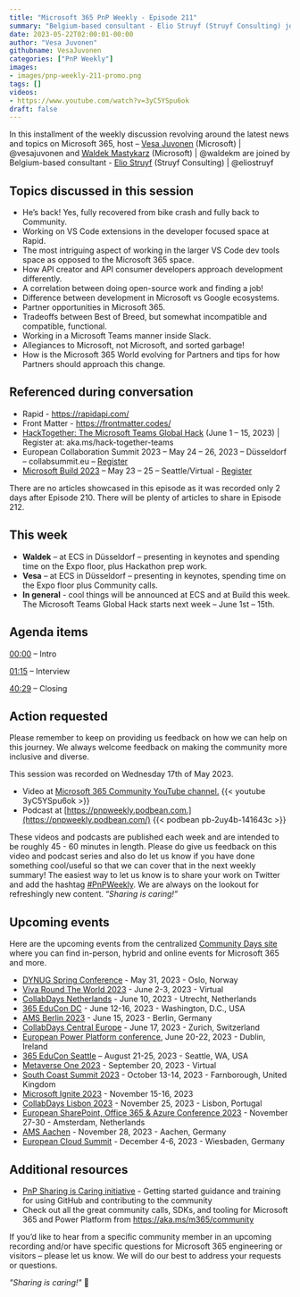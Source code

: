 ```yaml
---
title: "Microsoft 365 PnP Weekly - Episode 211"
summary: "Belgium-based consultant - Elio Struyf (Struyf Consulting) joins Microsoft’s Vesa Juvonen and Waldek Mastykarz to discuss on dev tool development, work in Google world, opportunities for Partners in Microsoft 365. No articles this episode."
date: 2023-05-22T02:00:01-00:00
author: "Vesa Juvonen"
githubname: VesaJuvonen
categories: ["PnP Weekly"]
images:
- images/pnp-weekly-211-promo.png
tags: []
videos:
- https://www.youtube.com/watch?v=3yC5YSpu6ok
draft: false
---
```

 
In this installment of the weekly discussion revolving around the latest news and topics on Microsoft 365, host – [Vesa Juvonen](http://twitter.com/vesajuvonen) (Microsoft) | @vesajuvonen and [Waldek Mastykarz](http://twitter.com/waldekm) (Microsoft) | @waldekm are joined by Belgium-based consultant - [Elio Struyf](https://twitter.com/eliostruyf) (Struyf Consulting) \| @eliostruyf


## Topics discussed in this session

* He’s back! Yes, fully recovered from bike crash and fully back to Community.
* Working on VS Code extensions in the developer focused space at Rapid.
* The most intriguing aspect of working in the larger VS Code dev tools space as opposed to the Microsoft 365 space.
* How API creator and API consumer developers approach development differently.
* A correlation between doing open-source work and finding a job!
* Difference between development in Microsoft vs Google ecosystems.
* Partner opportunities in Microsoft 365.
* Tradeoffs between Best of Breed, but somewhat incompatible and compatible, functional.
* Working in a Microsoft Teams manner inside Slack.
* Allegiances to Microsoft, not Microsoft, and sorted garbage!
* How is the Microsoft 365 World evolving for Partners and tips for how Partners should approach this change.
 
## Referenced during conversation

* Rapid - <https://rapidapi.com/>
* Front Matter - <https://frontmatter.codes/>
* [HackTogether: The Microsoft Teams Global Hack](https://github.com/microsoft/hack-together-teams) (June 1 – 15, 2023) \| Register at: aka.ms/hack-together-teams
* European Collaboration Summit 2023 – May 24 – 26, 2023 – Düsseldorf – collabsummit.eu – [Register](https://www.collabsummit.eu/)
* [Microsoft Build 2023](https://build.microsoft.com/home) – May 23 – 25 – Seattle/Virtual - [Register](https://register.build.microsoft.com/)

There are no articles showcased in this episode as it was recorded only 2 days after Episode 210.  There will be plenty of articles to share in Episode 212.

## This week

* **Waldek** – at ECS in Düsseldorf – presenting in keynotes and spending time on the Expo floor, plus Hackathon prep work.
* **Vesa** – at ECS in Düsseldorf – presenting in keynotes, spending time on the Expo floor plus Community calls.
* **In general** - cool things will be announced at ECS and at Build this week. The Microsoft Teams Global Hack starts next week – June 1st – 15th.

## Agenda items

[00:00](https://youtu.be/3yC5YSpu6ok?t=0) – Intro

[01:15](https://youtu.be/3yC5YSpu6ok?t=75) – Interview

[40:29](https://youtu.be/3yC5YSpu6ok?t=2429) – Closing

## Action requested

Please remember to keep on providing us feedback on how we can help on this journey. We always welcome feedback on making the community more inclusive and diverse.

This session was recorded on Wednesday 17th of May 2023.

*   Video at [Microsoft 365 Community YouTube channel.](https://aka.ms/m365pnp-videos)
    {{< youtube 3yC5YSpu6ok >}}
*   Podcast at [https://pnpweekly.podbean.com.](https://pnpweekly.podbean.com/) 
    {{< podbean pb-2uy4b-141643c >}}

These videos and podcasts are published each week and are intended to be roughly 45 - 60 minutes in length.  Please do give us feedback on this video and podcast series and also do let us know if you have done something cool/useful so that we can cover that in the next weekly summary! The easiest way to let us know is to share your work on Twitter and add the hashtag [#PnPWeekly](https://twitter.com/search?q=%23pnpweekly). We are always on the lookout for refreshingly new content. “_Sharing is caring!”_ 


## Upcoming events

Here are the upcoming events from the centralized [Community Days site](https://communitydays.org/events?when=upcoming) where you can find in-person, hybrid and online events for Microsoft 365 and more.

* [DYNUG Spring Conference](https://www.communitydays.org/event/2023-05-31/dynug-spring-conference) - May 31, 2023 - Oslo, Norway
* [Viva Round The World 2023](https://www.vivaexplorers.com/vivaroundtheworld/) - June 2-3, 2023 - Virtual
* [CollabDays Netherlands](https://www.communitydays.org/event/2023-06-10/collabdays-netherlands-2023) - June 10, 2023 - Utrecht, Netherlands
* [365 EduCon DC](https://365educon.com/DC/) - June 12-16, 2023 - Washington, D.C., USA
* [AMS Berlin 2023](https://www.communitydays.org/event/2023-06-15/amsberlin-2023) - June 15, 2023 - Berlin, Germany
* [CollabDays Central Europe](https://www.collabdays.org/2023-ce/) - June 17, 2023 - Zurich, Switzerland
* [European Power Platform conference](https://www.sharepointeurope.com/european-power-platform-conference/), June 20-22, 2023 - Dublin, Ireland
* [365 EduCon Seattle](https://365educon.com/Seattle/) – August 21-25, 2023 - Seattle, WA, USA
* [Metaverse One 2023](https://www.communitydays.org/event/2023-09-20/metaverse-one-2023) - September 20, 2023 - Virtual
* [South Coast Summit 2023](https://www.southcoastsummit.com/) - October 13-14, 2023 - Farnborough, United Kingdom
* [Microsoft Ignite 2023](https://ignite.microsoft.com/) - November 15-16, 2023
* [CollabDays Lisbon 2023](https://www.collabdays.org/2023-lisbon/) - November 25, 2023 - Lisbon, Portugal
* [European SharePoint, Office 365 & Azure Conference 2023](https://www.sharepointeurope.com/) - November 27-30 - Amsterdam, Netherlands
* [AMS Aachen](https://www.communitydays.org/event/2023-11-28/ams-aachen) - November 28, 2023 - Aachen, Germany
* [European Cloud Summit](https://www.cloudsummit.eu/) - December 4-6, 2023 - Wiesbaden, Germany

## Additional resources

* [PnP Sharing is Caring initiative](https://aka.ms/sharing-is-caring) - Getting started guidance and training for using GitHub and contributing to the community
* Check out all the great community calls, SDKs, and tooling for Microsoft 365 and Power Platform from <https://aka.ms/m365/community>

If you’d like to hear from a specific community member in an upcoming recording and/or have specific questions for Microsoft 365 engineering or visitors – please let us know. We will do our best to address your requests or questions.

_"Sharing is caring!"_ 🧡

